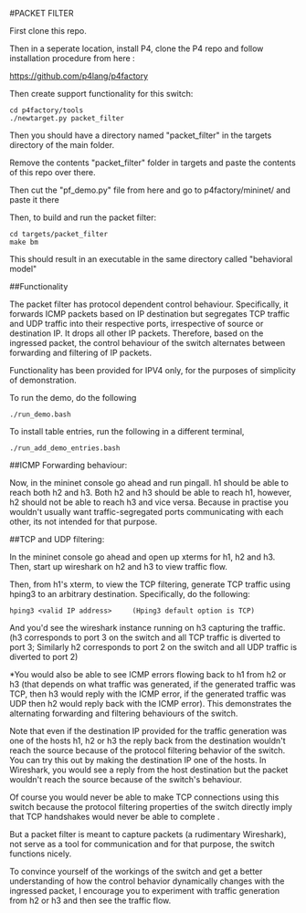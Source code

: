 #PACKET FILTER
 	
First clone this repo.

Then in a seperate location, install P4, clone the P4 repo and follow installation procedure from here : 

https://github.com/p4lang/p4factory

Then create support functionality for this switch: 
```
cd p4factory/tools 
./newtarget.py packet_filter
```
Then you should have a directory named "packet_filter" in the targets directory of the main folder.

Remove the contents "packet_filter" folder in targets and paste the contents of this repo over there.

Then cut the "pf_demo.py" file from here and go to p4factory/mininet/ and paste it there


Then, to build and run the packet filter:
```
cd targets/packet_filter
make bm
```
This should result in an executable in the same directory called "behavioral model"

##Functionality
		
The packet filter has protocol dependent control behaviour. Specifically, it forwards ICMP packets based on IP destination but segregates TCP traffic and UDP traffic into their respective ports, irrespective of source or destination IP. It drops all other IP packets. Therefore, based on the ingressed packet, the control behaviour of the switch alternates between forwarding and filtering of IP packets. 

Functionality has been provided for IPV4 only, for the purposes of simplicity of demonstration.

To run the demo, do the following
```
./run_demo.bash
```
To install table entries, run the following in a different terminal,
```
./run_add_demo_entries.bash
```
##ICMP Forwarding behaviour:

Now, in the mininet console go ahead and run pingall. h1 should be able to reach both h2 and h3. Both h2 and h3 should be able to reach h1, however, h2 should not be able to reach h3 and vice versa. Because in practise you wouldn't usually want traffic-segregated ports communicating with each other, its not intended for that purpose. 


##TCP and UDP filtering:

In the mininet console go ahead and open up xterms for h1, h2 and h3. Then, start up wireshark on h2 and h3 to view  traffic flow. 

Then, from h1's xterm, to view the TCP filtering, generate TCP traffic using hping3 to an arbitrary destination. Specifically, do the following:
```
hping3 <valid IP address>     (Hping3 default option is TCP)
```
And you'd see the wireshark instance running on h3 capturing the traffic. (h3 corresponds to port 3 on the switch and all TCP traffic is diverted to port 3; Similarly h2 corresponds to port 2 on the switch and all UDP traffic is diverted to port 2)

*You would also be able to see ICMP errors flowing back to h1 from h2 or h3 (that depends on what traffic was generated, if the generated traffic was TCP, then h3 would reply with the ICMP error, if the generated traffic was UDP  then h2 would reply back with the ICMP error). This demonstrates the alternating forwarding and filtering behaviours of the switch.

Note that even if the destination IP provided for the traffic generation was one of the hosts h1, h2 or h3 the reply back from the destination wouldn't reach the source because of the protocol filtering behavior of the switch. You can try this out by making the destination IP one of the hosts. In Wireshark, you would see a reply from the host destination but the packet wouldn't reach the source because of the switch's behaviour.

Of course you would never be able to make TCP connections using this switch because the protocol filtering properties of the switch directly imply that TCP handshakes would never be able to complete . 

But a packet filter is meant to capture packets (a rudimentary Wireshark), not serve as a tool for communication and for that purpose, the switch functions nicely.

To convince yourself of the workings of the switch and get a better understanding of how the control behavior dynamically changes with the ingressed packet, I encourage you to experiment with traffic generation from h2 or h3 and then see the traffic flow.
